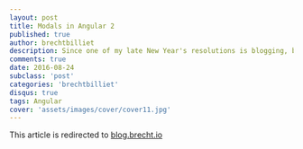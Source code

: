 ```yaml
---		
layout: post		
title: Modals in Angular 2	
published: true
author: brechtbilliet
description: Since one of my late New Year's resolutions is blogging, behold my very first blogpost. For a customer of mine I had to implement modal-dialog functionality in Angular. As most developers would do in this scenario, I crawled the web searching for existing solutions.
comments: true
date: 2016-08-24
subclass: 'post'
categories: 'brechtbilliet'
disqus: true
tags: Angular
cover: 'assets/images/cover/cover11.jpg'
---
```

This article is redirected to [blog.brecht.io](https://blog.brecht.io)
